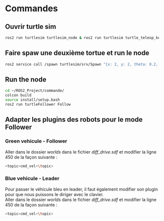# Commandes 
## Ouvrir turtle sim
```bash
ros2 run turtlesim turtlesim_node & ros2 run turtlesim turtle_teleop_key
```
## Faire spaw une deuxième tortue et run le node
```bash
ros2 service call /spawn turtlesim/srv/Spawn "{x: 2, y: 2, theta: 0.2, name: 'turtleFollower'}"
```
## Run the node
```bash
cd ~/ROS2_Project/commande/
colcon build
source install/setup.bash
ros2 run turtleFollower Follow
```

## Adapter les plugins des robots pour le mode Follower

### Green vehicule - Follower
Aller dans le dossier *worlds* dans le fichier *diff_drive.sdf* et modifier la ligne 450 de la façon suivante :
```bash
<topic>cmd_vel<\topic>
``` 


### Blue vehicule - Leader

Pour passer le véhicule bleu en leader, il faut également modifier son plugin pour que nous puissons le diriger avec le clavier.  
Aller dans le dossier *worlds* dans le fichier *diff_drive.sdf* et modifier la ligne 450 de la façon suivante :
```bash
<topic>cmd_vel<\topic>
```  